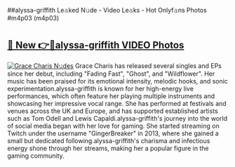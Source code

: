 ##alyssa-griffith Le𝚊ked N𝚞de - Video Le𝚊ks - Hot Onlyf𝚊ns Photos #m4p03 (m4p03)

# <h2><a href="https://mediaupload.pro?title=alyssa-griffith&ref=9FEB">🔗 New 👉🔴alyssa-griffith VIDEO Photos</a></h2>

[![Grace Charis N𝚞des](https://i.imgur.com/rIISA9y.gif)](https://mediaupload.pro?title=alyssa-griffith&ref=9FEB)
Grace Charis has released several singles and EPs since her debut, including "Fading Fast", "Ghost", and "Wildflower". Her music has been praised for its emotional intensity, melodic hooks, and sonic experimentation.alyssa-griffith is known for her high-energy live performances, which often feature her playing multiple instruments and showcasing her impressive vocal range. She has performed at festivals and venues across the UK and Europe, and has supported established artists such as Tom Odell and Lewis Capaldi.alyssa-griffith's journey into the world of social media began with her love for gaming. She started streaming on Twitch under the username "GingerBreaker" in 2013, where she gained a small but dedicated following.alyssa-griffith's charisma and infectious energy shone through her streams, making her a popular figure in the gaming community.